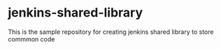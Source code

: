 # jenkins-shared-library
This is the sample repository for creating jenkins shared library to store commmon code
